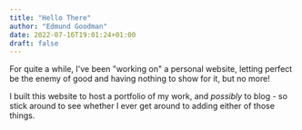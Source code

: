 ```yaml
---
title: "Hello There"
author: "Edmund Goodman"
date: 2022-07-16T19:01:24+01:00
draft: false
---
```


For quite a while, I've been "working on" a personal website, letting perfect be
the enemy of good and having nothing to show for it, but no more!

<!--more-->

I built this website to host a portfolio of my work, and *possibly* to blog - so
stick around to see whether I ever get around to adding either of those things.
